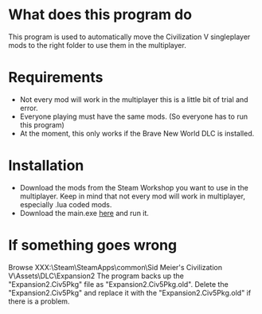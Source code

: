 # What does this program do
This program is used to automatically move the Civilization V singleplayer mods to the right folder to use them in the multiplayer.

# Requirements
- Not every mod will work in the multiplayer this is a little bit of trial and error.
- Everyone playing must have the same mods. (So everyone has to run this program)
- At the moment, this only works if the Brave New World DLC is installed.

# Installation
- Download the mods from the Steam Workshop you want to use in the multiplayer. Keep in mind that not every mod will work in multiplayer, especially .lua coded mods.
- Download the main.exe [here](https://github.com/niggiover9000/Civ-V-Multiplayer-Automod/raw/main/dist/main.exe) and run it.

# If something goes wrong
Browse XXX:\Steam\SteamApps\common\Sid Meier's Civilization V\Assets\DLC\Expansion2
The program backs up the "Expansion2.Civ5Pkg" file as "Expansion2.Civ5Pkg.old". Delete the "Expansion2.Civ5Pkg" and replace it with the "Expansion2.Civ5Pkg.old" if there is a problem.
